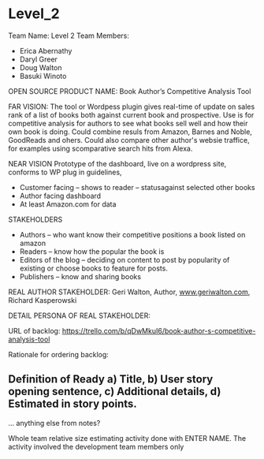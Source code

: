 # Level_2

Team Name: Level 2
Team Members: 
* Erica Abernathy
* Daryl Greer
* Doug Walton
* Basuki Winoto

OPEN SOURCE PRODUCT NAME: Book Author’s Competitive Analysis Tool 

FAR VISION:
The tool or Wordpess plugin gives real-time of update on sales rank of a list of books both against current book and prospective. Use is for competitive analysis for authors to see what books sell well and how their own book is doing. Could combine resuls from Amazon, Barnes and Noble, GoodReads and ohers. Could also compare other author's websie traffice, for examples using scomparative search hits from Alexa.

NEAR VISION 
Prototype of the dashboard, live on a wordpress site, conforms to WP plug in guidelines, 
-	Customer facing – shows to reader – statusagainst selected other books
-	Author facing dashboard
-	At least Amazon.com for data

STAKEHOLDERS
* Authors – who want know their competitive positions a book listed on amazon
* Readers – know how the popular the book is
* Editors of the blog – deciding on content to post by popularity of existing or choose books to feature for posts.
* Publishers – know and sharing books 
	

REAL AUTHOR STAKEHOLDER: Geri Walton, Author, www.geriwalton.com, Richard Kasperowski

DETAIL PERSONA OF REAL STAKEHOLDER:

URL of backlog: https://trello.com/b/qDwMkuI6/book-author-s-competitive-analysis-tool

Rationale for ordering backlog:


Definition of Ready 
a) Title, 
b) User story opening sentence, 
c) Additional details, 
d) Estimated in story points. 
- 
... anything else from notes?


Whole team relative size estimating activity done with ENTER NAME. The activity involved the development team members only 




